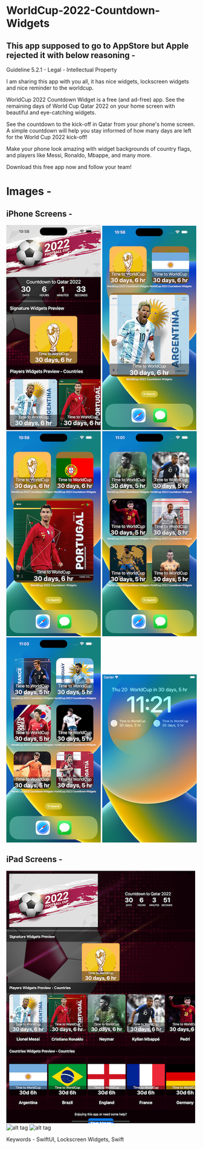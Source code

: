 # WorldCup-2022-Countdown-Widgets

## This app supposed to go to AppStore but Apple rejected it with below reasoning - 
Guideline 5.2.1 - Legal - Intellectual Property

I am sharing this app with you all, it has nice widgets, lockscreen widgets and nice reminder to the worldcup.

WorldCup 2022 Countdown Widget is a free (and ad-free) app. See the remaining days of World Cup Qatar 2022 on your home screen with beautiful and eye-catching widgets.

See the countdown to the kick-off in Qatar from your phone's home screen.
A simple countdown will help you stay informed of how many days are left for the World Cup 2022 kick-off!

Make your phone look amazing with widget backgrounds of country flags, and players like Messi, Ronaldo, Mbappe, and many more.

Download this free app now and follow your team!

# Images -
## iPhone Screens -
![alt tag](https://github.com/PankajGaikar/WorldCup-2022-Countdown-Widgets/blob/main/Screenshots/iphone-1.png)
![alt tag](https://github.com/PankajGaikar/WorldCup-2022-Countdown-Widgets/blob/main/Screenshots/iphone-2.png)
![alt tag](https://github.com/PankajGaikar/WorldCup-2022-Countdown-Widgets/blob/main/Screenshots/iPhone-3.png)
![alt tag](https://github.com/PankajGaikar/WorldCup-2022-Countdown-Widgets/blob/main/Screenshots/iPhone-4.png)
![alt tag](https://github.com/PankajGaikar/WorldCup-2022-Countdown-Widgets/blob/main/Screenshots/iPhone-5.png)
![alt tag](https://github.com/PankajGaikar/WorldCup-2022-Countdown-Widgets/blob/main/Screenshots/iPhone-6.png)

## iPad Screens -
![alt tag](https://github.com/PankajGaikar/WorldCup-2022-Countdown-Widgets/blob/main/Screenshots/iPad-1.png)
![alt tag](https://github.com/PankajGaikar/WorldCup-2022-Countdown-Widgets/blob/main/Screenshots/iPad-2.png)
![alt tag](https://github.com/PankajGaikar/WorldCup-2022-Countdown-Widgets/blob/main/Screenshots/iPad-3.png)


Keywords -
SwiftUI, Lockscreen Widgets, Swift

